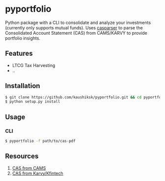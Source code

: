 # pyportfolio
Python package with a CLI to consolidate and analyze your investments (currently only supports mutual funds).
Uses [casparser](https://github.com/codereverser/casparser) to parse the Consolidated Account Statement (CAS) from CAMS/KARVY to provide portfolio insights.

## Features
 - LTCG Tax Harvesting
 - .. 

## Installation
```bash
$ git clone https://github.com/kaushiksk/pyportfolio.git && cd pyportfolio
$ python setup.py install
```

## Usage
### CLI
```bash
$ pyportfolio -f path/to/cas-pdf
```

## Resources
1. [CAS from CAMS](https://new.camsonline.com/Investors/Statements/Consolidated-Account-Statement)
2. [CAS from Karvy/Kfintech](https://mfs.kfintech.com/investor/General/ConsolidatedAccountStatement)
